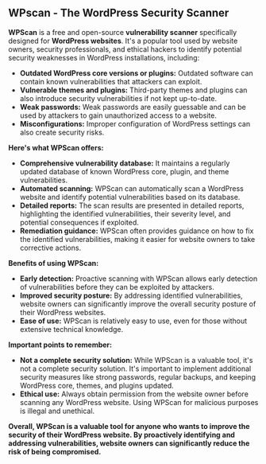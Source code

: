 ## WPscan - The WordPress Security Scanner

**WPScan** is a free and open-source **vulnerability scanner** specifically designed for **WordPress websites**. It's a popular tool used by website owners, security professionals, and ethical hackers to identify potential security weaknesses in WordPress installations, including:

- **Outdated WordPress core versions or plugins:** Outdated software can contain known vulnerabilities that attackers can exploit.
- **Vulnerable themes and plugins:** Third-party themes and plugins can also introduce security vulnerabilities if not kept up-to-date.
- **Weak passwords:** Weak passwords are easily guessable and can be used by attackers to gain unauthorized access to a website.
- **Misconfigurations:** Improper configuration of WordPress settings can also create security risks.

**Here's what WPScan offers:**

- **Comprehensive vulnerability database:** It maintains a regularly updated database of known WordPress core, plugin, and theme vulnerabilities.
- **Automated scanning:** WPScan can automatically scan a WordPress website and identify potential vulnerabilities based on its database.
- **Detailed reports:** The scan results are presented in detailed reports, highlighting the identified vulnerabilities, their severity level, and potential consequences if exploited.
- **Remediation guidance:** WPScan often provides guidance on how to fix the identified vulnerabilities, making it easier for website owners to take corrective actions.

**Benefits of using WPScan:**

- **Early detection:** Proactive scanning with WPScan allows early detection of vulnerabilities before they can be exploited by attackers.
- **Improved security posture:** By addressing identified vulnerabilities, website owners can significantly improve the overall security posture of their WordPress websites.
- **Ease of use:** WPScan is relatively easy to use, even for those without extensive technical knowledge.

**Important points to remember:**

- **Not a complete security solution:** While WPScan is a valuable tool, it's not a complete security solution. It's important to implement additional security measures like strong passwords, regular backups, and keeping WordPress core, themes, and plugins updated.
- **Ethical use:** Always obtain permission from the website owner before scanning any WordPress website. Using WPScan for malicious purposes is illegal and unethical.

**Overall, WPScan is a valuable tool for anyone who wants to improve the security of their WordPress website. By proactively identifying and addressing vulnerabilities, website owners can significantly reduce the risk of being compromised.**